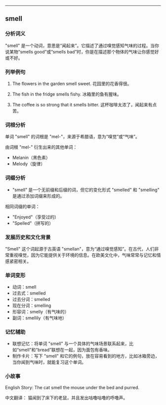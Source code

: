 
---------------
## smell
### 分析词义
"smell" 是一个动词，意思是“闻起来”。它描述了通过嗅觉感知气味的过程。当你说某物“smells good”或“smells bad”时，你是在描述那个物体的气味让你感觉好或不好。

### 列举例句
1. The flowers in the garden smell sweet.
   花园里的花香得很。

2. The fish in the fridge smells fishy.
   冰箱里的鱼有腥味。

3. The coffee is so strong that it smells bitter.
   这杯咖啡太浓了，闻起来有点苦。

### 词根分析
单词 "smell" 的词根是 "mel-"，来源于希腊语，意为“嗅觉”或“气味”。

由词根 "mel-" 衍生出来的其他单词：
- Melanin（黑色素）
- Melody（旋律）

### 词缀分析
- "smell" 是一个无前缀和后缀的词，但它的变化形式 "smelled" 和 "smelling" 是通过添加词缀来形成的。

相同词缀的单词：
- "Enjoyed"（享受过的）
- "Spelled"（拼写的）

### 发展历史和文化背景
"Smell" 这个词起源于古英语 "smellan"，意为“通过嗅觉感知”。在古代，人们非常重视嗅觉，因为它能提供关于环境的信息。在欧美文化中，气味常常与记忆和情感紧密相关。

### 单词变形
- 动词：smell
- 过去式：smelled
- 过去分词：smelled
- 现在分词：smelling
- 形容词：smelly（有气味的）
- 副词：smellily（有气味地）

### 记忆辅助
- 联想记忆：将单词 "smell" 与一个具体的气味场景联系起来，比如“smell”和“bread”联想在一起，因为面包有香味。
- 制作卡片：写下 "smell" 和它的例句，放在容易看到的地方，比如冰箱旁边，当你闻到气味时，就能复习这个单词。

### 小故事
English Story:
The cat smell the mouse under the bed and purred.

中文翻译：
猫闻到了床下的老鼠，并且发出咕噜咕噜的呼噜声。

